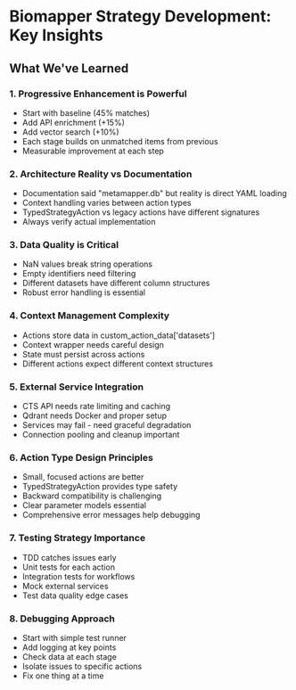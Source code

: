 # Biomapper Strategy Development: Key Insights

## What We've Learned

### 1. Progressive Enhancement is Powerful
- Start with baseline (45% matches)
- Add API enrichment (+15%)
- Add vector search (+10%)
- Each stage builds on unmatched items from previous
- Measurable improvement at each step

### 2. Architecture Reality vs Documentation
- Documentation said "metamapper.db" but reality is direct YAML loading
- Context handling varies between action types
- TypedStrategyAction vs legacy actions have different signatures
- Always verify actual implementation

### 3. Data Quality is Critical
- NaN values break string operations
- Empty identifiers need filtering
- Different datasets have different column structures
- Robust error handling is essential

### 4. Context Management Complexity
- Actions store data in custom_action_data['datasets']
- Context wrapper needs careful design
- State must persist across actions
- Different actions expect different context structures

### 5. External Service Integration
- CTS API needs rate limiting and caching
- Qdrant needs Docker and proper setup
- Services may fail - need graceful degradation
- Connection pooling and cleanup important

### 6. Action Type Design Principles
- Small, focused actions are better
- TypedStrategyAction provides type safety
- Backward compatibility is challenging
- Clear parameter models essential
- Comprehensive error messages help debugging

### 7. Testing Strategy Importance
- TDD catches issues early
- Unit tests for each action
- Integration tests for workflows
- Mock external services
- Test data quality edge cases

### 8. Debugging Approach
- Start with simple test runner
- Add logging at key points
- Check data at each stage
- Isolate issues to specific actions
- Fix one thing at a time